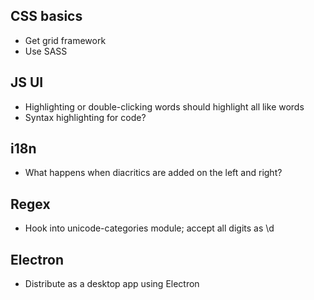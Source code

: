 ## CSS basics

- Get grid framework
- Use SASS

## JS UI

- Highlighting or double-clicking words should highlight all like words
- Syntax highlighting for code?

## i18n

- What happens when diacritics are added on the left and right?

## Regex

- Hook into unicode-categories module; accept all digits as \d

## Electron

- Distribute as a desktop app using Electron
